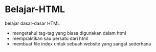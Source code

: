 # Belajar-HTML
belajar dasar-dasar HTML
* mengetahui tag-tag yang biasa digunakan dalam html
* mempraktikan sau persatu dari html
* membuat file index untuk sebuah website yang sangat sederhana
